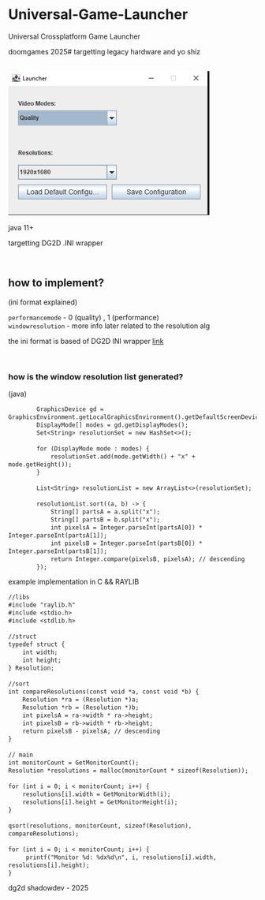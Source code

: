 # Universal-Game-Launcher
Universal Crossplatform Game Launcher
<br>
<p>doomgames 2025# targetting legacy hardware and yo shiz</p>
<br>
<img src="image.png"></img>
<br>
<p>java 11+</p>
<p>targetting DG2D .INI wrapper</p>
<br>

## how to implement?

(ini format explained)

```performancemode``` - 0 (quality) , 1 (performance) <br>
```windowresolution``` - more info later related to the resolution alg

the ini format is based of DG2D INI wrapper <a href="https://github.com/shadow9owo/DG2D/tree/main/ini">link</a>

<br>

### how is the window resolution list generated?

(java)
````
        GraphicsDevice gd = GraphicsEnvironment.getLocalGraphicsEnvironment().getDefaultScreenDevice();
        DisplayMode[] modes = gd.getDisplayModes();
        Set<String> resolutionSet = new HashSet<>();

        for (DisplayMode mode : modes) {
            resolutionSet.add(mode.getWidth() + "x" + mode.getHeight());
        }

        List<String> resolutionList = new ArrayList<>(resolutionSet);

        resolutionList.sort((a, b) -> {
            String[] partsA = a.split("x");
            String[] partsB = b.split("x");
            int pixelsA = Integer.parseInt(partsA[0]) * Integer.parseInt(partsA[1]);
            int pixelsB = Integer.parseInt(partsB[0]) * Integer.parseInt(partsB[1]);
            return Integer.compare(pixelsB, pixelsA); // descending
        });
````
example implementation in C && RAYLIB
````
//libs
#include "raylib.h"
#include <stdio.h>
#include <stdlib.h>

//struct
typedef struct {
    int width;
    int height;
} Resolution;

//sort
int compareResolutions(const void *a, const void *b) {
    Resolution *ra = (Resolution *)a;
    Resolution *rb = (Resolution *)b;
    int pixelsA = ra->width * ra->height;
    int pixelsB = rb->width * rb->height;
    return pixelsB - pixelsA; // descending
}

// main
int monitorCount = GetMonitorCount();
Resolution *resolutions = malloc(monitorCount * sizeof(Resolution));

for (int i = 0; i < monitorCount; i++) {
    resolutions[i].width = GetMonitorWidth(i);
    resolutions[i].height = GetMonitorHeight(i);
}

qsort(resolutions, monitorCount, sizeof(Resolution), compareResolutions);

for (int i = 0; i < monitorCount; i++) {
     printf("Monitor %d: %dx%d\n", i, resolutions[i].width, resolutions[i].height);
}

````

dg2d shadowdev - 2025
